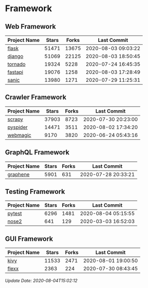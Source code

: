 # Framework

## Web Framework

| Project Name | Stars | Forks | Last Commit |
| ------------ | ----- | ----- | ----------- |
| [flask](https://github.com/pallets/flask) | 51471 | 13675 | 2020-08-03 09:03:22 |
| [django](https://github.com/django/django) | 51069 | 22125 | 2020-08-03 18:50:45 |
| [tornado](https://github.com/tornadoweb/tornado) | 19324 | 5228 | 2020-07-24 16:45:35 |
| [fastapi](https://github.com/tiangolo/fastapi) | 19076 | 1258 | 2020-08-03 17:28:49 |
| [sanic](https://github.com/huge-success/sanic) | 13980 | 1271 | 2020-07-29 11:25:31 |

## Crawler Framework

| Project Name | Stars | Forks | Last Commit |
| ------------ | ----- | ----- | ----------- |
| [scrapy](https://github.com/scrapy/scrapy) | 37903 | 8723 | 2020-07-30 20:23:00 |
| [pyspider](https://github.com/binux/pyspider) | 14471 | 3511 | 2020-08-02 17:34:20 |
| [webmagic](https://github.com/code4craft/webmagic) | 9170 | 3820 | 2020-06-24 05:43:16 |

## GraphQL Framework

| Project Name | Stars | Forks | Last Commit |
| ------------ | ----- | ----- | ----------- |
| [graphene](https://github.com/graphql-python/graphene) | 5901 | 631 | 2020-07-28 20:33:21 |

## Testing Framework

| Project Name | Stars | Forks | Last Commit |
| ------------ | ----- | ----- | ----------- |
| [pytest](https://github.com/pytest-dev/pytest) | 6296 | 1481 | 2020-08-04 05:15:55 |
| [nose2](https://github.com/nose-devs/nose2) | 641 | 129 | 2020-03-03 16:52:03 |

## GUI Framework

| Project Name | Stars | Forks | Last Commit |
| ------------ | ----- | ----- | ----------- |
| [kivy](https://github.com/kivy/kivy) | 11533 | 2471 | 2020-08-01 19:00:50 |
| [flexx](https://github.com/flexxui/flexx) | 2363 | 224 | 2020-07-30 08:43:45 |

*Update Date: 2020-08-04T15:02:12*